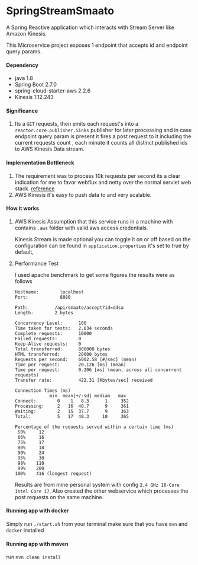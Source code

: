 # SpringStreamSmaato
A Spring Reactive application which interacts with Stream Server like Amazon Kinesis.

This Microservice project exposes 1 endpoint that accepts id and endpoint query params.

#### Dependency
* java 1.8
* Spring Boot 2.7.0
* spring-cloud-starter-aws 2.2.6
* Kinesis 1.12.243

#### Significance
  1. Its a `GET` requests, then emits each request's  into a `reactor.core.publisher.Sinks` publisher
  for later processing and in case endpoint query param is present it fires a post request to it including the current requests count
  , each minute it counts all distinct published ids to AWS Kinesis Data stream.

#### Implementation Bottleneck

  1. The requirement was to process 10k requests per second its a clear indication for me to favor webflux and netty
   over the normal servlet web stack. [reference](https://filia-aleks.medium.com/microservice-performance-battle-spring-mvc-vs-webflux-80d39fd81bf0)
  2. AWS Kinesis it's easy to push data to and very scalable. 

#### How it works    
1. AWS Kinesis
    Assumption that this service runs in a machine with contains `.aws` folder with valid aws access credentials.
    
    Kinesis Stream is made optional you can toggle it on or off based on the configuration can be found in `application.properties`
    it's set to true by default,
    
2. Performance Test

    I used apache benchmark to get some figures the results were as follows
    
    ```
   Hostname:        localhost
   Port:            8080
   
   Path:          /api/smaato/accept?id=ddsa
   Length:        2 bytes
   
   Concurrency Level:      100
   Time taken for tests:   2.034 seconds
   Complete requests:      10000
   Failed requests:        0
   Keep-Alive requests:    0
   Total transferred:      800000 bytes
   HTML transferred:       20000 bytes
   Requests per second:    6002.58 [#/sec] (mean)
   Time per request:       20.126 [ms] (mean)
   Time per request:       0.206 [ms] (mean, across all concurrent requests)
   Transfer rate:          422.31 [Kbytes/sec] received
   
   Connection Times (ms)
                 min  mean[+/-sd] median   max
   Connect:        0    1   8.3      1     352
   Processing:     2   16  40.7      9     361
   Waiting:        2   15  37.7      9     363
   Total:          5   17  40.3     10     365
   
   Percentage of the requests served within a certain time (ms)
     50%     12
     66%     16
     75%     17
     80%     18
     90%     24
     95%     30
     98%    110
     99%    200
    100%    416 (longest request)
   ```
    Results are from mine personal system with config `2,4 GHz 16-Core Intel Core i7`, Also created the 
    other webservice which processes the post requests on the same machine.
    
   
#### Running app with docker
   Simply run `./start.sh` from your terminal make sure that you have `mvn` and `docker` installed
   
#### Running app with maven
   run `mvn clean install`
